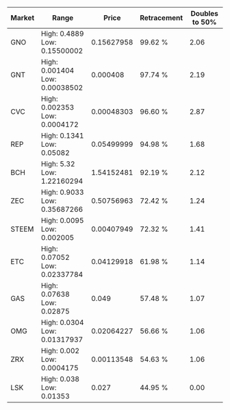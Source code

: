 | Market | Range | Price| Retracement | Doubles to 50% |
| --- | --- | --- | --- | --- |
| GNO | High: 0.4889<br />Low: 0.15500002 | 0.15627958 | 99.62 % | 2.06 |
| GNT | High: 0.001404<br />Low: 0.00038502 | 0.000408 | 97.74 % | 2.19 |
| CVC | High: 0.002353<br />Low: 0.0004172 | 0.00048303 | 96.60 % | 2.87 |
| REP | High: 0.1341<br />Low: 0.05082 | 0.05499999 | 94.98 % | 1.68 |
| BCH | High: 5.32<br />Low: 1.22160294 | 1.54152481 | 92.19 % | 2.12 |
| ZEC | High: 0.9033<br />Low: 0.35687266 | 0.50756963 | 72.42 % | 1.24 |
| STEEM | High: 0.0095<br />Low: 0.002005 | 0.00407949 | 72.32 % | 1.41 |
| ETC | High: 0.07052<br />Low: 0.02337784 | 0.04129918 | 61.98 % | 1.14 |
| GAS | High: 0.07638<br />Low: 0.02875 | 0.049 | 57.48 % | 1.07 |
| OMG | High: 0.0304<br />Low: 0.01317937 | 0.02064227 | 56.66 % | 1.06 |
| ZRX | High: 0.002<br />Low: 0.0004175 | 0.00113548 | 54.63 % | 1.06 |
| LSK | High: 0.038<br />Low: 0.01353 | 0.027 | 44.95 % | 0.00 |
